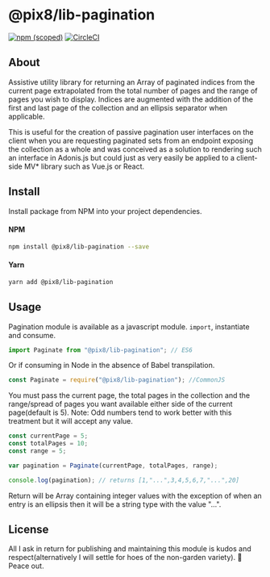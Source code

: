 # @pix8/lib-pagination


[![npm (scoped)](https://img.shields.io/npm/v/@pix8/lib-pagination.svg)](https://www.npmjs.com/package/@pix8/lib-pagination)
[![CircleCI](https://circleci.com/bb/pix8/npm.lib-pagination.svg?style=svg&circle-token=1087e02408bd932a6ad3430268cc484bd6735ba5)](https://circleci.com/bb/pix8/npm.lib-pagination)

## About

Assistive utility library for returning an Array of paginated indices from the current page extrapolated from the total number of pages and the range of pages you wish to display. Indices are augmented with the addition of the first and last page of the collection and an ellipsis separator when applicable.

This is useful for the creation of passive pagination user interfaces on the client when you are requesting paginated sets from an endpoint exposing the collection as a whole and was conceived as a solution to rendering such an interface in Adonis.js but could just as very easily be applied to a client-side MV* library such as Vue.js or React.

## Install
Install package from NPM into your project dependencies.

#### NPM
```bash
npm install @pix8/lib-pagination --save
```

#### Yarn
```bash
yarn add @pix8/lib-pagination
```

## Usage
Pagination module is available as a javascript module. `import`, instantiate and consume.

```javascript
import Paginate from "@pix8/lib-pagination"; // ES6
```

Or if consuming in Node in the absence of Babel transpilation.

```javascript
const Paginate = require("@pix8/lib-pagination"); //CommonJS
```

You must pass the current page, the total pages in the collection and the range/spread of pages you want available either side of the current page(default is 5). Note: Odd numbers tend to work better with this treatment but it will accept any value.

```javascript
const currentPage = 5;
const totalPages = 10;
const range = 5;

var pagination = Paginate(currentPage, totalPages, range);

console.log(pagination); // returns [1,"...",3,4,5,6,7,"...",20]
```

Return will be Array containing integer values with the exception of when an entry is an ellipsis then it will be a string type with the value "...".

## License

All I ask in return for publishing and maintaining this module is kudos and respect(alternatively I will settle for hoes of the non-garden variety). 🤘 Peace out.
